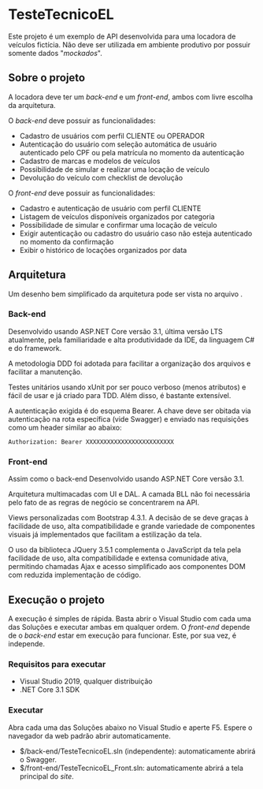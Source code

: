 

# TesteTecnicoEL

Este projeto é um exemplo de API desenvolvida para uma locadora de veículos fictícia.
Não deve ser utilizada em ambiente produtivo por possuir somente dados "_mockados_".

## Sobre o projeto

A locadora deve ter um _back-end_ e um _front-end_, ambos com livre escolha da arquitetura.

O _back-end_ deve possuir as funcionalidades:
- Cadastro de usuários com perfil CLIENTE ou OPERADOR
- Autenticação do usuário com seleção automática de usuário autenticado pelo CPF ou pela matrícula no momento da autenticação
- Cadastro de marcas e modelos de veículos
- Possibilidade de simular e realizar uma locação de veículo
- Devolução do veículo com checklist de devolução

O _front-end_ deve possuir as funcionalidades:
- Cadastro e autenticação de usuário com perfil CLIENTE
- Listagem de veículos disponíveis organizados por categoria
- Possibilidade de simular e confirmar uma locação de veículo
- Exigir autenticação ou cadastro do usuário caso não esteja autenticado no momento da confirmação
- Exibir o histórico de locações organizados por data

## Arquitetura

Um desenho bem simplificado da arquitetura pode ser vista no arquivo <ARQ DRAW.IO>.

### Back-end

Desenvolvido usando ASP.NET Core versão 3.1, última versão LTS atualmente, pela familiaridade e alta produtividade da IDE, da linguagem C# e do framework.

A metodologia DDD foi adotada para facilitar a organização dos arquivos e facilitar a manutenção.

Testes unitários usando xUnit por ser pouco verboso (menos atributos) e fácil de usar e já criado para TDD. Além disso, é bastante extensível.

A autenticação exigida é do esquema Bearer. A chave deve ser obitada via autenticação na rota específica (vide Swagger) e enviado nas requisições como um header similar ao abaixo:
```
Authorization: Bearer XXXXXXXXXXXXXXXXXXXXXXXXX
```

### Front-end

Assim como o back-end Desenvolvido usando ASP.NET Core versão 3.1.

Arquitetura multimacadas com UI e DAL. A camada BLL não foi necessária pelo fato de as regras de negócio se concentrarem na API.

Views personalizadas com Bootstrap 4.3.1. A decisão de se deve graças à facilidade de uso, alta compatibilidade e grande variedade de componentes visuais já implementados que facilitam a estilização da tela.

O uso da biblioteca JQuery 3.5.1 complementa o JavaScript da tela pela facilidade de uso, alta compatibilidade e extensa comunidade ativa, permitindo chamadas Ajax e acesso simplificado aos componentes DOM com reduzida implementação de código.

## Execução o projeto

A execução é simples de rápida. Basta abrir o Visual Studio com cada uma das Soluções e executar ambas em qualquer ordem. O _front-end_ depende de o _back-end_ estar em execução para funcionar. Este, por sua vez, é independe.

### Requisitos para executar

- Visual Studio 2019, qualquer distribuição
- .NET Core 3.1 SDK

### Executar

Abra cada uma das Soluções abaixo no Visual Studio e aperte F5. Espere o navegador da web padrão abrir automaticamente.

- $/back-end/TesteTecnicoEL.sln (independente): automaticamente abrirá o Swagger.
- $/front-end/TesteTecnicoEL_Front.sln: automaticamente abrirá a tela principal do _site_.

